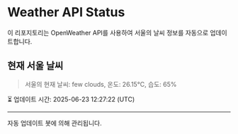 
# Weather API Status

이 리포지토리는 OpenWeather API를 사용하여 서울의 날씨 정보를 자동으로 업데이트합니다.

## 현재 서울 날씨
> 서울의 현재 날씨: few clouds, 온도: 26.15°C, 습도: 65%

⏳ 업데이트 시간: 2025-06-23 12:27:22 (UTC)

---
자동 업데이트 봇에 의해 관리됩니다.
